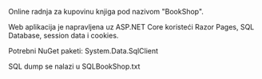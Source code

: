 Online radnja za kupovinu knjiga pod nazivom "BookShop". 

Web aplikacija je napravljena uz ASP.NET Core koristeći Razor Pages, SQL Database, session data i cookies. 

Potrebni NuGet paketi: System.Data.SqlClient

SQL dump se nalazi u SQLBookShop.txt 
